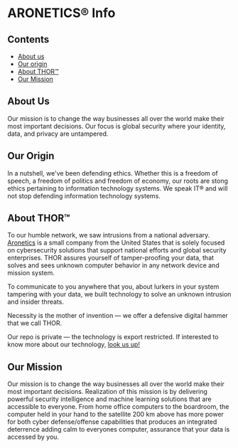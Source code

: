 ARONETICS® Info
================

## Contents

* [About us](#about-us)
* [Our origin](#origin)
* [About THOR™](#about-thor)
* [Our Mission](#mission)

## About Us
Our mission is to change the way businesses all over the world make their most important decisions.  Our focus is global security where your identity, data, and privacy are untampered.

## Our Origin
In a nutshell, we've been defending ethics. Whether this is a freedom of speech, a freedom of politics and freedom of economy, our roots are stong ethics pertaining to information technology systems. We speak IT® and will not stop defending information technology systems. 

## About THOR™
To our humble network, we saw intrusions from a national adversary. [Aronetics](https://www.aronetics.com) is a small company from the United States that is solely focused on cybersecurity solutions that support national efforts and global security enterprises. THOR assures yourself of tamper-proofing your data, that solves and sees unknown computer behavior in any network device and mission system.

To communicate to you anywhere that you, about lurkers in your system tampering with your data, we built technology to solve an unknown intrusion and insider threats.

Necessity is the mother of invention —  we offer a defensive digital hammer that we call THOR.

Our repo is private — the technology is export restricted. If interested to know more about our technology, [look us up!](https://linktr.ee/aronetics)

## Our Mission

Our mission is to change the way businesses all over the world make their most important decisions. Realization of this mission is by delivering powerful security intelligence and machine learning solutions that are accessible to everyone. From home office computers to the boardroom, the computer held in your hand to the satellite 200 km above has more power for both cyber defense/offense capabilities that produces an integrated deterrence adding calm to everyones computer, assurance that your data is accessed by you.
